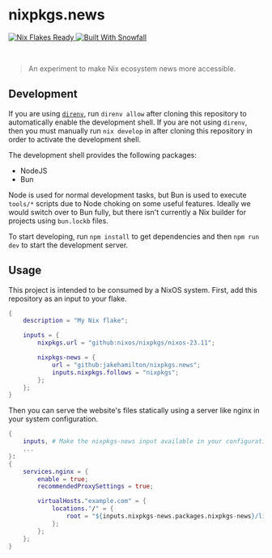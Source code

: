# nixpkgs.news

<a href="https://nixos.wiki/wiki/Flakes" target="_blank">
	<img alt="Nix Flakes Ready" src="https://img.shields.io/static/v1?logo=nixos&logoColor=d8dee9&label=Nix%20Flakes&labelColor=5e81ac&message=Ready&color=d8dee9&style=for-the-badge">
</a>
<a href="https://github.com/snowfallorg/lib" target="_blank">
	<img alt="Built With Snowfall" src="https://img.shields.io/static/v1?logoColor=d8dee9&label=Built%20With&labelColor=5e81ac&message=Snowfall&color=d8dee9&style=for-the-badge">
</a>

<p>
<!--
	This paragraph is not empty, it contains an em space (UTF-8 8195) on the next line in order
	to create a gap in the page.
-->
  
</p>

> An experiment to make Nix ecosystem news more accessible.

## Development

If you are using [`direnv`](https://direnv.net), run `direnv allow` after cloning
this repository to automatically enable the development shell. If you are not
using `direnv`, then you must manually run `nix develop` in after cloning this
repository in order to activate the development shell.

The development shell provides the following packages:

- NodeJS
- Bun

Node is used for normal development tasks, but Bun is used to execute `tools/*` scripts
due to Node choking on some useful features. Ideally we would switch over to Bun fully,
but there isn't currently a Nix builder for projects using `bun.lockb` files.

To start developing, run `npm install` to get dependencies and then `npm run dev` to start
the development server.

## Usage

This project is intended to be consumed by a NixOS system. First, add this repository
as an input to your flake.

```nix
{
    description = "My Nix flake";

    inputs = {
        nixpkgs.url = "github:nixos/nixpkgs/nixos-23.11";

        nixpkgs-news = {
            url = "github:jakehamilton/nixpkgs.news";
            inputs.nixpkgs.follows = "nixpkgs";
        };
    };
}
```

Then you can serve the website's files statically using a server like nginx in your
system configuration.

```nix
{
    inputs, # Make the nixpkgs-news input available in your configuration.
    ...
}:
{
    services.nginx = {
        enable = true;
        recommendedProxySettings = true;

        virtualHosts."example.com" = {
            locations."/" = {
                root = "${inputs.nixpkgs-news.packages.nixpkgs-news}/libexec/nixpkgs-news";
            };
        };
    };
}
```
